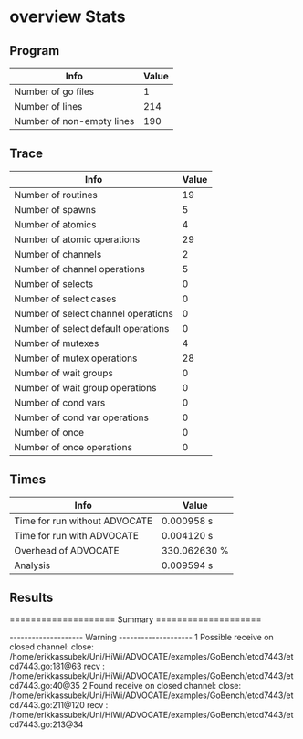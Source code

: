 # overview Stats

## Program
| Info | Value |
| - | - |
| Number of go files | 1 |
| Number of lines | 214 |
| Number of non-empty lines | 190 |


## Trace
| Info | Value |
| - | - |
| Number of routines | 19 |
| Number of spawns | 5 |
| Number of atomics | 4 |
| Number of atomic operations | 29 |
| Number of channels | 2 |
| Number of channel operations | 5 |
| Number of selects | 0 |
| Number of select cases | 0 |
| Number of select channel operations | 0 |
| Number of select default operations | 0 |
| Number of mutexes | 4 |
| Number of mutex operations | 28 |
| Number of wait groups | 0 |
| Number of wait group operations | 0 |
| Number of cond vars | 0 |
| Number of cond var operations | 0 |
| Number of once | 0| 
| Number of once operations | 0 |


## Times
| Info | Value |
| - | - |
| Time for run without ADVOCATE | 0.000958 s |
| Time for run with ADVOCATE | 0.004120 s |
| Overhead of ADVOCATE | 330.062630 % |
| Analysis | 0.009594 s |


## Results
==================== Summary ====================

-------------------- Warning --------------------
1 Possible receive on closed channel:
	close: /home/erikkassubek/Uni/HiWi/ADVOCATE/examples/GoBench/etcd7443/etcd7443.go:181@63
	recv : /home/erikkassubek/Uni/HiWi/ADVOCATE/examples/GoBench/etcd7443/etcd7443.go:40@35
2 Found receive on closed channel:
	close: /home/erikkassubek/Uni/HiWi/ADVOCATE/examples/GoBench/etcd7443/etcd7443.go:211@120
	recv : /home/erikkassubek/Uni/HiWi/ADVOCATE/examples/GoBench/etcd7443/etcd7443.go:213@34
